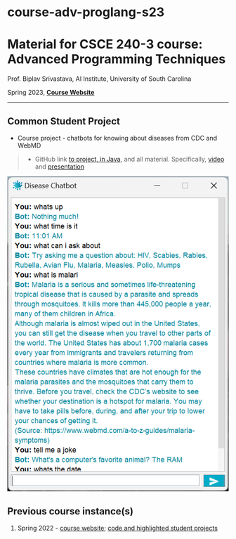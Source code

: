 # course-adv-proglang-s23

# Material for CSCE 240-3 course: Advanced Programming Techniques


Prof. Biplav Srivastava, AI Institute, University of South Carolina

Spring 2023, [**Course Website**](https://sites.google.com/site/biplavsrivastava/teaching/csce-240-advanced-programming-techniques)

---

## Common Student Project
* Course project - chatbots for knowing about diseases from CDC and WebMD
>* GitHub link [to project, in Java](https://github.com/JamelChouarfia/CSCE240FinalProject), and all material. Specifically, [video](https://www.youtube.com/watch?v=RkxhZeKR0OI) and [presentation](https://github.com/JamelChouarfia/CSCE240FinalProject/blob/main/doc/CSCE%20240%20Final%20Project%20Presentation.pdf)


[![IMAGE ALT TEXT HERE](https://github.com/JamelChouarfia/CSCE240FinalProject/blob/main/DiseaseChatbotProject/images/ChatSessionImage.png)](https://www.youtube.com/watch?v=RkxhZeKR0OI)


## Previous course instance(s)
1. Spring 2022 - [course website](https://sites.google.com/site/biplavsrivastava/teaching/csce-240-advanced-programming-techniques/csce-240-spring-2022-advanced-programming-techniques); [code and highlighted student projects](https://github.com/biplav-s/course-adv-proglang)

